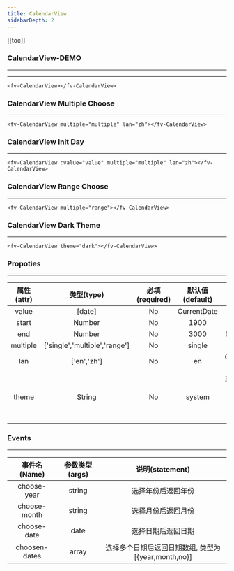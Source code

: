 ```yaml
---
title: CalendarView
sidebarDepth: 2
---
```


[[toc]]

### CalendarView-DEMO
---

<script>
export default {
    data () {
        return {
            value: new Date()
        }
    },
    mounted () {
        this.value.setFullYear(2019);
    }
}
</script>

---

<ClientOnly>
<fv-CalendarView>
</fv-CalendarView>
</ClientOnly>

```vue
<fv-CalendarView></fv-CalendarView>
```

### CalendarView Multiple Choose

---

<ClientOnly>
<fv-CalendarView multiple="multiple" lan="zh"></fv-CalendarView>
</ClientOnly>

```vue
<fv-CalendarView multiple="multiple" lan="zh"></fv-CalendarView>
```

### CalendarView Init Day

---

<ClientOnly>
<fv-CalendarView :value="value" multiple="multiple" lan="zh"></fv-CalendarView>
</ClientOnly>

```vue
<fv-CalendarView :value="value" multiple="multiple" lan="zh"></fv-CalendarView>
```

### CalendarView Range Choose

---

<ClientOnly>
<fv-CalendarView multiple="range"></fv-CalendarView>
</ClientOnly>

```vue
<fv-CalendarView multiple="range"></fv-CalendarView>
```

### CalendarView Dark Theme

---

<ClientOnly>
<fv-CalendarView theme="dark"></fv-CalendarView>
</ClientOnly>

```vue
<fv-CalendarView theme="dark"></fv-CalendarView>
```

### Propoties

---

| 属性(attr) |             类型(type)             | 必填(required) | 默认值(default) |    说明(statement)     |
|:----------:|:----------------------------------:|:--------------:|:---------------:|:----------------------:|
|   value    |               [date]               |       No       |   CurrentDate   |                        |
|   start    |              Number              |       No       |      1900       |      Minium Year.      |
|    end     |              Number              |       No       |      3000       |      Maxium Year.      |
|  multiple  |   ['single','multiple','range']    |       No       |     single      |                        |
|    lan     |            ['en','zh']             |       No       |       en        | CalendarView language. |
|     theme     | String |       No       |     system      |       主题样式, 包含`light`, `dark`, `system`, `custom`几种样式              |

### Events

---

| 事件名(Name)  | 参数类型(args) |                   说明(statement)                   |
|:-------------:|:--------------:|:---------------------------------------------------:|
|  choose-year  |     string     |                 选择年份后返回年份                  |
| choose-month  |     string     |                 选择月份后返回月份                  |
|  choose-date  |      date      |                 选择日期后返回日期                  |
| choosen-dates |     array      | 选择多个日期后返回日期数组, 类型为[{year,month,no}] |
